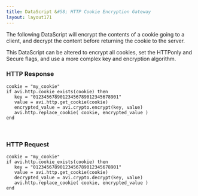 ```yaml
---
title: DataScript &#58; HTTP Cookie Encryption Gateway
layout: layout171
---
```

The following DataScript will encrypt the contents of a cookie going to a client, and decrypt the content before returning the cookie to the server.

This DataScript can be altered to encrypt all cookies, set the HTTPonly and Secure flags, and use a more complex key and encryption algorithm.  

### HTTP Response

<pre><code class="language-lua">cookie = "my_cookie"
if avi.http.cookie_exists(cookie) then
   key = "01234567890123456789012345678901"
   value = avi.http.get_cookie(cookie)
   encrypted_value = avi.crypto.encrypt(key, value)
   avi.http.replace_cookie( cookie, encrypted_value )
end</code></pre>  

 

### HTTP Request

<pre><code class="language-lua">cookie = "my_cookie"
if avi.http.cookie_exists(cookie) then
   key = "01234567890123456789012345678901"
   value = avi.http.get_cookie(cookie)
   decrypted_value = avi.crypto.decrypt(key, value)
   avi.http.replace_cookie( cookie, encrypted_value )
end</code></pre>  

 

